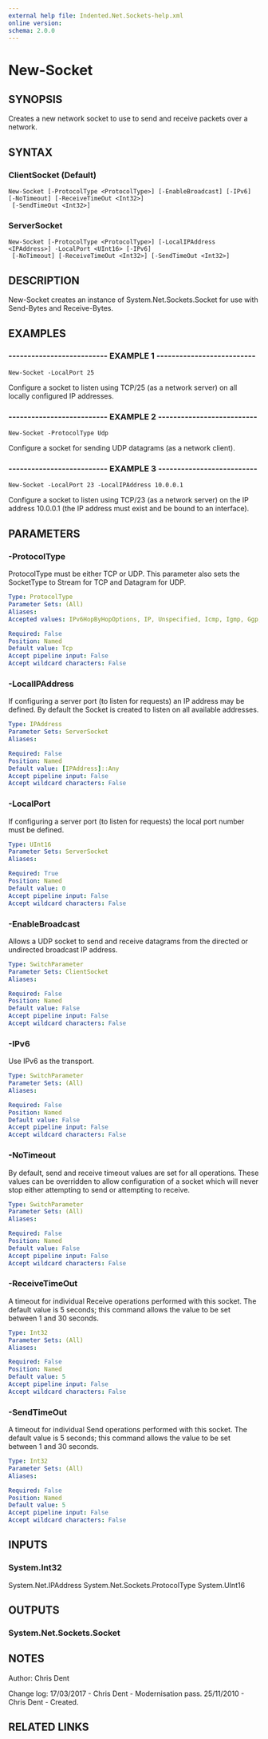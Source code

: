 ```yaml
---
external help file: Indented.Net.Sockets-help.xml
online version: 
schema: 2.0.0
---
```


# New-Socket

## SYNOPSIS
Creates a new network socket to use to send and receive packets over a network.

## SYNTAX

### ClientSocket (Default)
```
New-Socket [-ProtocolType <ProtocolType>] [-EnableBroadcast] [-IPv6] [-NoTimeout] [-ReceiveTimeOut <Int32>]
 [-SendTimeOut <Int32>]
```

### ServerSocket
```
New-Socket [-ProtocolType <ProtocolType>] [-LocalIPAddress <IPAddress>] -LocalPort <UInt16> [-IPv6]
 [-NoTimeout] [-ReceiveTimeOut <Int32>] [-SendTimeOut <Int32>]
```

## DESCRIPTION
New-Socket creates an instance of System.Net.Sockets.Socket for use with Send-Bytes and Receive-Bytes.

## EXAMPLES

### -------------------------- EXAMPLE 1 --------------------------
```
New-Socket -LocalPort 25
```

Configure a socket to listen using TCP/25 (as a network server) on all locally configured IP addresses.

### -------------------------- EXAMPLE 2 --------------------------
```
New-Socket -ProtocolType Udp
```

Configure a socket for sending UDP datagrams (as a network client).

### -------------------------- EXAMPLE 3 --------------------------
```
New-Socket -LocalPort 23 -LocalIPAddress 10.0.0.1
```

Configure a socket to listen using TCP/23 (as a network server) on the IP address 10.0.0.1 (the IP address must exist and be bound to an interface).

## PARAMETERS

### -ProtocolType
ProtocolType must be either TCP or UDP.
This parameter also sets the SocketType to Stream for TCP and Datagram for UDP.

```yaml
Type: ProtocolType
Parameter Sets: (All)
Aliases: 
Accepted values: IPv6HopByHopOptions, IP, Unspecified, Icmp, Igmp, Ggp, IPv4, Tcp, Pup, Udp, Idp, IPv6, IPv6RoutingHeader, IPv6FragmentHeader, IPSecEncapsulatingSecurityPayload, IPSecAuthenticationHeader, IcmpV6, IPv6NoNextHeader, IPv6DestinationOptions, ND, Raw, Ipx, Spx, SpxII, Unknown

Required: False
Position: Named
Default value: Tcp
Accept pipeline input: False
Accept wildcard characters: False
```

### -LocalIPAddress
If configuring a server port (to listen for requests) an IP address may be defined.
By default the Socket is created to listen on all available addresses.

```yaml
Type: IPAddress
Parameter Sets: ServerSocket
Aliases: 

Required: False
Position: Named
Default value: [IPAddress]::Any
Accept pipeline input: False
Accept wildcard characters: False
```

### -LocalPort
If configuring a server port (to listen for requests) the local port number must be defined.

```yaml
Type: UInt16
Parameter Sets: ServerSocket
Aliases: 

Required: True
Position: Named
Default value: 0
Accept pipeline input: False
Accept wildcard characters: False
```

### -EnableBroadcast
Allows a UDP socket to send and receive datagrams from the directed or undirected broadcast IP address.

```yaml
Type: SwitchParameter
Parameter Sets: ClientSocket
Aliases: 

Required: False
Position: Named
Default value: False
Accept pipeline input: False
Accept wildcard characters: False
```

### -IPv6
Use IPv6 as the transport.

```yaml
Type: SwitchParameter
Parameter Sets: (All)
Aliases: 

Required: False
Position: Named
Default value: False
Accept pipeline input: False
Accept wildcard characters: False
```

### -NoTimeout
By default, send and receive timeout values are set for all operations.
These values can be overridden to allow configuration of a socket which will never stop either attempting to send or attempting to receive.

```yaml
Type: SwitchParameter
Parameter Sets: (All)
Aliases: 

Required: False
Position: Named
Default value: False
Accept pipeline input: False
Accept wildcard characters: False
```

### -ReceiveTimeOut
A timeout for individual Receive operations performed with this socket.
The default value is 5 seconds; this command allows the value to be set between 1 and 30 seconds.

```yaml
Type: Int32
Parameter Sets: (All)
Aliases: 

Required: False
Position: Named
Default value: 5
Accept pipeline input: False
Accept wildcard characters: False
```

### -SendTimeOut
A timeout for individual Send operations performed with this socket.
The default value is 5 seconds; this command allows the value to be set between 1 and 30 seconds.

```yaml
Type: Int32
Parameter Sets: (All)
Aliases: 

Required: False
Position: Named
Default value: 5
Accept pipeline input: False
Accept wildcard characters: False
```

## INPUTS

### System.Int32
System.Net.IPAddress
System.Net.Sockets.ProtocolType
System.UInt16

## OUTPUTS

### System.Net.Sockets.Socket

## NOTES
Author: Chris Dent

Change log:
  17/03/2017 - Chris Dent - Modernisation pass.
  25/11/2010 - Chris Dent - Created.

## RELATED LINKS

